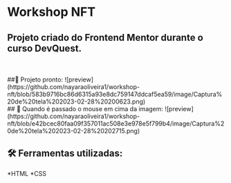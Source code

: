 # Workshop NFT

## Projeto criado do Frontend Mentor durante o curso DevQuest.
<br>
<br>
##📌 Projeto pronto:
![preview](https://github.com/nayaraoliveira1/workshop-nft/blob/583b9716bc86d6315a93e8dc759147ddcaf5ea59/image/Captura%20de%20tela%202023-02-28%20200623.png)

<br>
## 📌 Quando é passado o mouse em cima da imagem:
![preview](https://github.com/nayaraoliveira1/workshop-nft/blob/e42bcec80faa09f357011ac508e3e978e5f799b4/image/Captura%20de%20tela%202023-02-28%20202715.png)
<br>

## 🛠️ Ferramentas utilizadas:
*HTML
*CSS
